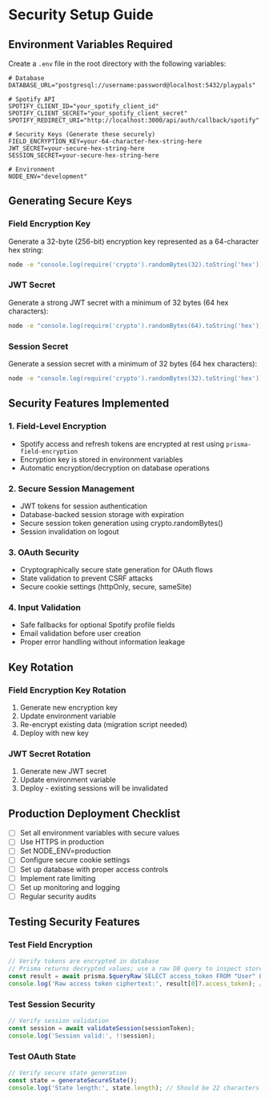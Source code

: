 # Security Setup Guide

## Environment Variables Required

Create a `.env` file in the root directory with the following variables:

```env
# Database
DATABASE_URL="postgresql://username:password@localhost:5432/playpals"

# Spotify API
SPOTIFY_CLIENT_ID="your_spotify_client_id"
SPOTIFY_CLIENT_SECRET="your_spotify_client_secret"
SPOTIFY_REDIRECT_URI="http://localhost:3000/api/auth/callback/spotify"

# Security Keys (Generate these securely)
FIELD_ENCRYPTION_KEY=your-64-character-hex-string-here
JWT_SECRET=your-secure-hex-string-here
SESSION_SECRET=your-secure-hex-string-here

# Environment
NODE_ENV="development"
```

## Generating Secure Keys

### Field Encryption Key
Generate a 32-byte (256-bit) encryption key represented as a 64-character hex string:
```bash
node -e "console.log(require('crypto').randomBytes(32).toString('hex'))"
```

### JWT Secret
Generate a strong JWT secret with a minimum of 32 bytes (64 hex characters):
```bash
node -e "console.log(require('crypto').randomBytes(64).toString('hex'))"
```

### Session Secret
Generate a session secret with a minimum of 32 bytes (64 hex characters):
```bash
node -e "console.log(require('crypto').randomBytes(32).toString('hex'))"
```

## Security Features Implemented

### 1. Field-Level Encryption
- Spotify access and refresh tokens are encrypted at rest using `prisma-field-encryption`
- Encryption key is stored in environment variables
- Automatic encryption/decryption on database operations

### 2. Secure Session Management
- JWT tokens for session authentication
- Database-backed session storage with expiration
- Secure session token generation using crypto.randomBytes()
- Session invalidation on logout

### 3. OAuth Security
- Cryptographically secure state generation for OAuth flows
- State validation to prevent CSRF attacks
- Secure cookie settings (httpOnly, secure, sameSite)

### 4. Input Validation
- Safe fallbacks for optional Spotify profile fields
- Email validation before user creation
- Proper error handling without information leakage

## Key Rotation

### Field Encryption Key Rotation
1. Generate new encryption key
2. Update environment variable
3. Re-encrypt existing data (migration script needed)
4. Deploy with new key

### JWT Secret Rotation
1. Generate new JWT secret
2. Update environment variable
3. Deploy - existing sessions will be invalidated

## Production Deployment Checklist

- [ ] Set all environment variables with secure values
- [ ] Use HTTPS in production
- [ ] Set NODE_ENV=production
- [ ] Configure secure cookie settings
- [ ] Set up database with proper access controls
- [ ] Implement rate limiting
- [ ] Set up monitoring and logging
- [ ] Regular security audits

## Testing Security Features

### Test Field Encryption
```typescript
// Verify tokens are encrypted in database
// Prisma returns decrypted values; use a raw DB query to inspect stored ciphertext
const result = await prisma.$queryRaw`SELECT access_token FROM "User" LIMIT 1`;
console.log('Raw access token ciphertext:', result[0]?.access_token); // Should be encrypted
```

### Test Session Security
```typescript
// Verify session validation
const session = await validateSession(sessionToken);
console.log('Session valid:', !!session);
```

### Test OAuth State
```typescript
// Verify secure state generation
const state = generateSecureState();
console.log('State length:', state.length); // Should be 22 characters
```

